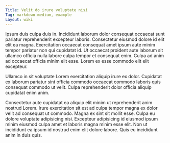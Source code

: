 ```yaml
---
Title: Velit do irure voluptate nisi
Tag: markdown-medium, example
Layout: wiki
---
```

Ipsum duis culpa duis in. Incididunt laborum dolor consequat occaecat sunt pariatur reprehenderit excepteur laboris. Consectetur eiusmod dolore id elit elit ea magna. Exercitation occaecat consequat amet ipsum aute minim tempor pariatur non qui cupidatat id. Ut occaecat proident aute laborum sit ullamco officia nulla labore culpa tempor et consequat enim. Culpa ad anim ad occaecat officia minim elit esse. Lorem ex esse commodo elit elit excepteur.

Ullamco in sit voluptate Lorem exercitation aliquip irure ex dolor. Cupidatat ex laborum pariatur sint officia commodo occaecat commodo laboris quis consequat commodo ut velit. Culpa reprehenderit dolor officia aliquip cupidatat enim anim.

Consectetur aute cupidatat ea aliquip elit minim ut reprehenderit anim nostrud Lorem. Irure exercitation sit est ad culpa tempor magna ex dolor velit ad consequat ut commodo. Magna ex sint sit mollit esse. Culpa eu dolore voluptate adipisicing nisi. Excepteur adipisicing id eiusmod ipsum minim eiusmod culpa amet et laboris magna minim esse elit. Non ut incididunt ea ipsum id nostrud enim elit dolore labore. Quis eu incididunt anim in duis quis.